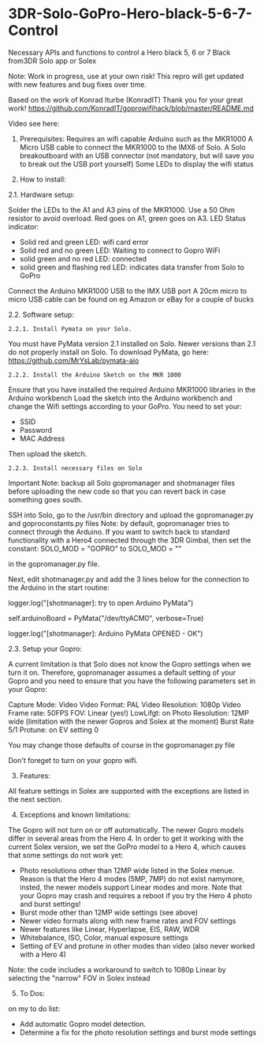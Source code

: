 # 3DR-Solo-GoPro-Hero-black-5-6-7-Control
Necessary APIs and functions to control a Hero black 5, 6 or 7 Black from3DR Solo app or Solex

Note: Work in progress, use at your own risk!
This repro will get updated with new features and bug fixes over time.

Based on the work of Konrad Iturbe (KonradIT) Thank you for your great work!
https://github.com/KonradIT/goprowifihack/blob/master/README.md

Video see here:

1. Prerequisites:
Requires an wifi capable Arduino such as the MKR1000
A Micro USB cable to connect the MKR1000 to the IMX6 of Solo.
A Solo breakoutboard with an USB connector (not mandatory, but will save you to break out the USB port yourself)
Some LEDs to display the wifi status

2. How to install:

2.1. Hardware setup:

Solder the LEDs to the A1 and A3 pins of the MKR1000. Use a 50 Ohm resistor to avoid overload.
Red goes on A1, green goes on A3.
LED Status indicator:
- Solid red and green LED: wifi card error
- Solid red and no green LED: Waiting to connect to Gopro WiFi
- solid green and no red LED: connected
- solid green and flashing red LED: indicates data transfer from Solo to GoPro

Connect the Arduino MKR1000 USB to the IMX USB port
A 20cm micro to micro USB cable can be found on eg Amazon or eBay for a couple of bucks

2.2. Software setup:
   
    2.2.1. Install Pymata on your Solo.
You must have PyMata version 2.1 installed on Solo. Newer versions than 2.1 do not properly install on Solo. To download PyMata, go here: https://github.com/MrYsLab/pymata-aio

    2.2.2. Install the Arduino Sketch on the MKR 1000
Ensure that you have installed the required Arduino MKR1000 libraries in the Arduino workbench
Load the sketch into the Arduino workbench and change the Wifi settings according to your GoPro. You need to set your:
- SSID
- Password
- MAC Address

Then upload the sketch.

    2.2.3. Install necessary files on Solo

Important Note: backup all Solo gopromanager and shotmanager files before uploading the new code so that you can revert back in case something goes south.

SSH into Solo, go to the /usr/bin directory and upload the gopromanager.py and goproconstants.py files
Note: by default, gopromanager tries to connect through the Arduino.
If you want to switch back to standard functionality with a Hero4 connected through the 3DR Gimbal, then set the constant:
SOLO_MOD = "GOPRO" to
SOLO_MOD = ""

in the gopromanager.py file.

Next, edit shotmanager.py and add the 3 lines below for the connection to the Arduino in the start routine:

logger.log("[shotmanager]: try to open Arduino PyMata")

self.arduinoBoard = PyMata("/dev/ttyACM0", verbose=True)

logger.log("[shotmanager]: Arduino PyMata OPENED - OK")

2.3. Setup your Gopro:
 
A current limitation is that Solo does not know the Gopro settings when we turn it on. Therefore, gopromanager assumes a default setting of your Gopro and you need to ensure that you have the following parameters set in your Gopro:

Capture Mode: Video
Video Format: PAL
Video Resolution: 1080p
Video Frame rate: 50FPS
FOV: Linear (yes!)
LowLifgt: on
Photo Resolution: 12MP wide (limitation with the newer Gopros and Solex at the moment)
Burst Rate 5/1
Protune: on
EV setting 0

You may change those defaults of course in the gopromanager.py file

Don't foreget to turn on your gopro wifi.

3. Features:

All feature settings in Solex are supported with the exceptions are listed in the next section.

4. Exceptions and known limitations:

The Gopro will not turn on or off automatically.
The newer Gopro models differ in several areas from the Hero 4. In order to get it working with the current Solex version, we set the GoPro model to a Hero 4, which causes that some settings do not work yet:
- Photo resolutions other than 12MP wide listed in the Solex menue. Reason is that the Hero 4 modes (5MP, 7MP) do not exist namymore, insted, the newer models support Linear modes and more.
Note that your Gopro may crash and requires a reboot if you try the Hero 4 photo and burst settings!
- Burst mode other than 12MP wide settings (see above)
- Newer video formats along with new frame rates and FOV settings
- Newer features like Linear, Hyperlapse, EIS, RAW, WDR
- Whitebalance, ISO, Color, manual exposure settings
- Setting of EV and protune in other modes than video (also never worked with a Hero 4)

Note: the code includes a workaround to switch to 1080p Linear by selecting the "narrow" FOV in Solex instead

5. To Dos:

on my to do list:
- Add automatic Gopro model detection.
- Determine a fix for the photo resolution settings and burst mode settings
